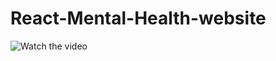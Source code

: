 # React-Mental-Health-website

![Watch the video](https://github.com/MentalOasis/React-Mental-Health-website/blob/rama-susi/vite-project/public/readMe/PagsFrontGif1.gif)

